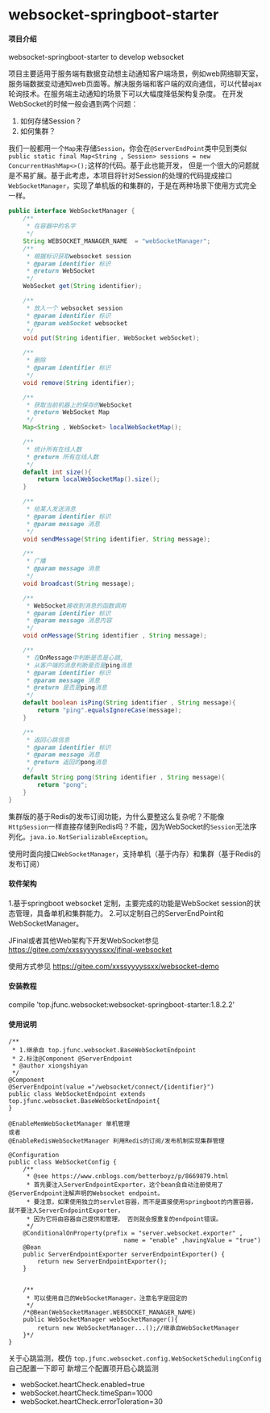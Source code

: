 # websocket-springboot-starter

#### 项目介绍
websocket-springboot-starter to develop websocket

项目主要适用于服务端有数据变动想主动通知客户端场景，例如web网络聊天室，服务端数据变动通知web页面等。解决服务端和客户端的双向通信，可以代替ajax轮询技术。在服务端主动通知的场景下可以大幅度降低架构复杂度。
在开发WebSocket的时候一般会遇到两个问题：

1. 如何存储Session？
2. 如何集群？

我们一般都用一个`Map`来存储`Session`，你会在`@ServerEndPoint`类中见到类似`public static final Map<String , Session> sessions = new ConcurrentHashMap<>();`这样的代码。基于此也能开发，
但是一个很大的问题就是不易扩展。基于此考虑，本项目将针对Session的处理的代码提成接口`WebSocketManager`，实现了单机版的和集群的，于是在两种场景下使用方式完全一样。
```java
public interface WebSocketManager {
    /**
     * 在容器中的名字
     */
    String WEBSOCKET_MANAGER_NAME  = "webSocketManager";
    /**
     * 根据标识获取websocket session
     * @param identifier 标识
     * @return WebSocket
     */
    WebSocket get(String identifier);

    /**
     * 放入一个 websocket session
     * @param identifier 标识
     * @param webSocket websocket
     */
    void put(String identifier, WebSocket webSocket);

    /**
     * 删除
     * @param identifier 标识
     */
    void remove(String identifier);

    /**
     * 获取当前机器上的保存的WebSocket
     * @return WebSocket Map
     */
    Map<String , WebSocket> localWebSocketMap();

    /**
     * 统计所有在线人数
     * @return 所有在线人数
     */
    default int size(){
        return localWebSocketMap().size();
    }

    /**
     * 给某人发送消息
     * @param identifier 标识
     * @param message 消息
     */
    void sendMessage(String identifier, String message);

    /**
     * 广播
     * @param message 消息
     */
    void broadcast(String message);

    /**
     * WebSocket接收到消息的函数调用
     * @param identifier 标识
     * @param message 消息内容
     */
    void onMessage(String identifier , String message);

    /**
     * 在OnMessage中判断是否是心跳,
     * 从客户端的消息判断是否是ping消息
     * @param identifier 标识
     * @param message 消息
     * @return 是否是ping消息
     */
    default boolean isPing(String identifier , String message){
        return "ping".equalsIgnoreCase(message);
    }

    /**
     * 返回心跳信息
     * @param identifier 标识
     * @param message 消息
     * @return 返回的pong消息
     */
    default String pong(String identifier , String message){
        return "pong";
    }
}
```

集群版的基于Redis的发布订阅功能，为什么要整这么复杂呢？不能像`HttpSession`一样直接存储到Redis吗？不能，因为WebSocket的`Session`无法序列化。`java.io.NotSerializableException`。

使用时面向接口`WebSocketManager`，支持单机（基于内存）和集群（基于Redis的发布订阅）

#### 软件架构
1.基于springboot websocket 定制，主要完成的功能是WebSocket session的状态管理，具备单机和集群能力。
2.可以定制自己的ServerEndPoint和WebSocketManager。

JFinal或者其他Web架构下开发WebSocket参见 https://gitee.com/xxssyyyyssxx/jfinal-websocket


使用方式参见 https://gitee.com/xxssyyyyssxx/websocket-demo

#### 安装教程

compile 'top.jfunc.websocket:websocket-springboot-starter:1.8.2.2'

#### 使用说明

```
/**
 * 1.继承自 top.jfunc.websocket.BaseWebSocketEndpoint
 * 2.标注@Component @ServerEndpoint
 * @author xiongshiyan
 */
@Component
@ServerEndpoint(value ="/websocket/connect/{identifier}")
public class WebSocketEndpoint extends top.jfunc.websocket.BaseWebSocketEndpoint{
}
```

```
@EnableMemWebSocketManager 单机管理
或者
@EnableRedisWebSocketManager 利用Redis的订阅/发布机制实现集群管理
```

```
@Configuration
public class WebSocketConfig {
    /**
     * @see https://www.cnblogs.com/betterboyz/p/8669879.html
     * 首先要注入ServerEndpointExporter，这个bean会自动注册使用了@ServerEndpoint注解声明的Websocket endpoint。
     * 要注意，如果使用独立的servlet容器，而不是直接使用springboot的内置容器，就不要注入ServerEndpointExporter，
     * 因为它将由容器自己提供和管理， 否则就会报重复的endpoint错误。
     */
    @ConditionalOnProperty(prefix = "server.websocket.exporter" ,
                                name = "enable" ,havingValue = "true")
    @Bean
    public ServerEndpointExporter serverEndpointExporter() {
        return new ServerEndpointExporter();
    }


    /**
     * 可以使用自己的WebSocketManager，注意名字是固定的
     */
    /*@Bean(WebSocketManager.WEBSOCKET_MANAGER_NAME)
    public WebSocketManager webSocketManager(){
        return new WebSocketManager...();//继承自WebSocketManager
    }*/
}
```

关于心跳监测，模仿 `top.jfunc.websocket.config.WebSocketSchedulingConfig` 自己配置一下即可
新增三个配置项开启心跳监测

- webSocket.heartCheck.enabled=true
- webSocket.heartCheck.timeSpan=1000
- webSocket.heartCheck.errorToleration=30